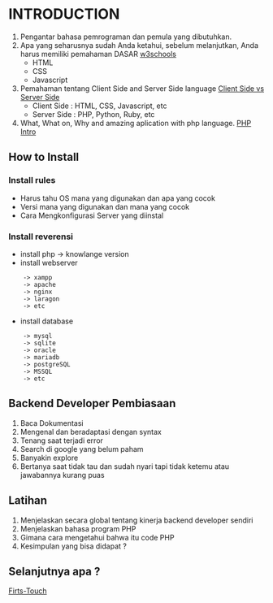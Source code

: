 # INTRODUCTION
1. Pengantar bahasa pemrograman dan pemula yang dibutuhkan.
2. Apa yang seharusnya sudah Anda ketahui, sebelum melanjutkan, Anda harus memiliki pemahaman DASAR [w3schools](https://www.w3schools.com)
    - HTML
    - CSS 
    - Javascript
3. Pemahaman tentang Client Side and Server Side language
[Client Side vs Server Side](https://www.c-sharpcorner.com/UploadFile/2072a9/client-side-vs-server-side-programming-languages/)
    - Client Side  : HTML, CSS, Javascript, etc
    - Server Side  : PHP, Python, Ruby, etc
4. What, What on, Why and amazing aplication with php language.
[PHP Intro](https://www.w3schools.com/php/php_intro.asp)        
## How to Install
### Install rules
- Harus tahu OS mana yang digunakan dan apa yang cocok
- Versi mana yang digunakan dan mana yang cocok
- Cara Mengkonfigurasi Server yang diinstal
### Install reverensi 
- install php -> knowlange version
- install webserver
```
    -> xampp
    -> apache
    -> nginx
    -> laragon
    -> etc
```
- install database
```
    -> mysql
    -> sqlite
    -> oracle
    -> mariadb
    -> postgreSQL
    -> MSSQL
    -> etc
```
## Backend Developer Pembiasaan
1. Baca Dokumentasi
2. Mengenal dan beradaptasi dengan syntax
3. Tenang saat terjadi error
4. Search di google yang belum paham
5. Banyakin explore
6. Bertanya saat tidak tau dan sudah nyari tapi tidak ketemu atau jawabannya kurang puas

## Latihan
1. Menjelaskan secara global tentang kinerja backend developer sendiri
2. Menjelaskan bahasa program PHP
3. Gimana cara mengetahui bahwa itu code PHP
4. Kesimpulan yang bisa didapat ?

## Selanjutnya apa ?
[Firts-Touch](https://github.com/triabagus/roadmap-backend/tree/master/2.%20Firts%20Touch)
